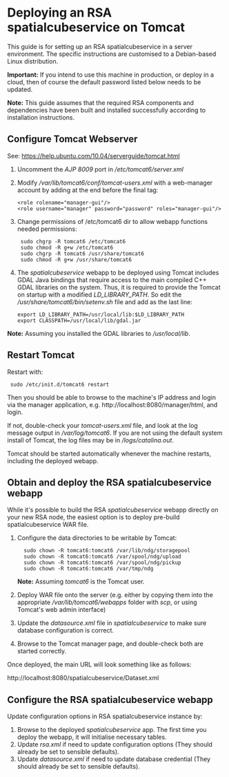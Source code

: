 # Deploying an RSA spatialcubeservice on Tomcat

This guide is for setting up an RSA spatialcubeservice in a server environment.
The specific instructions are customised to a Debian-based Linux distribution.

**Important:**
	If you intend to use this machine in production, or deploy in a cloud, then 
	of course the default password listed below needs to be updated. 

**Note:**
	This guide assumes that the required RSA components and dependencies have been built and 	installed successfully according to installation instructions.
  
## Configure Tomcat Webserver

See: https://help.ubuntu.com/10.04/serverguide/tomcat.html

 1. Uncomment the *AJP 8009* port in */etc/tomcat6/server.xml*
 2. Modify */var/lib/tomcat6/conf/tomcat-users.xml* with a web-manager
    account by adding at the end before the final *</tomcat-users>*
    tag:
	    
	```    
	<role rolename="manager-gui"/>
	<role username="manager" password="password" roles="manager-gui"/>
	```

 3. Change permissions of /etc/tomcat6 dir to allow webapp functions
    needed permissions:
    
	```
     sudo chgrp -R tomcat6 /etc/tomcat6
     sudo chmod -R g+w /etc/tomcat6 
     sudo chgrp -R tomcat6 /usr/share/tomcat6
     sudo chmod -R g+w /usr/share/tomcat6 
	```
 4. The *spatialcubeservice* webapp to be deployed using Tomcat includes GDAL Java bindings
    that require access to the main compiled C++ GDAL libraries on the
    system.  Thus, it is required to provide the Tomcat
    on startup with a modified *LD_LIBRARY_PATH*. So edit
    the */usr/share/tomcat6/bin/setenv.sh* file and add as the last line:
    
    ```
    export LD_LIBRARY_PATH=/usr/local/lib:$LD_LIBRARY_PATH
	export CLASSPATH=/usr/local/lib/gdal.jar
	```
**Note:** Assuming you installed the GDAL libraries to */usr/local/lib*.	

## Restart Tomcat

Restart with:

     sudo /etc/init.d/tomcat6 restart

Then you should be able to browse to the machine's IP address and login via the manager
application, e.g. http://localhost:8080/manager/html, and login.

If not, double-check your *tomcat-users.xml* file, and look at the log
message output in */var/log/tomcat6*. If you are not using the default
system install of Tomcat, the log files may be in *<Tomcat install
directory>/logs/catalina.out*.

Tomcat should be started automatically whenever the machine restarts, including the deployed webapp.

## Obtain and deploy the RSA spatialcubeservice webapp

While it's possible to build the RSA *spatialcubeservice* webapp directly on your
new RSA node, the easiest option is to deploy pre-build spatialcubeservice WAR file.


 1. Configure the data directories to be writable by Tomcat:
 
	```
      sudo chown -R tomcat6:tomcat6 /var/lib/ndg/storagepool
      sudo chown -R tomcat6:tomcat6 /var/spool/ndg/upload
      sudo chown -R tomcat6:tomcat6 /var/spool/ndg/pickup
      sudo chown -R tomcat6:tomcat6 /var/tmp/ndg
	```
	**Note:** Assuming *tomcat6* is the Tomcat user.

 2. Deploy WAR file onto the server (e.g. either by copying them into
    the appropriate */var/lib/tomcat6/webapps* folder with *scp*, or
    using Tomcat's web admin interface)
 3. Update the *datasource.xml* file in *spatialcubeservice* to make sure
    database configuration is correct.
 4. Browse to the Tomcat manager page, and double-check both are
    started correctly.

Once deployed, the main URL will look something like as follows:

  http://localhost:8080/spatialcubeservice/Dataset.xml

## Configure the RSA spatialcubeservice webapp

Update configuration options in RSA spatialcubeservice instance by:

 1. Browse to the deployed *spatialcubeservice* app. The first time you deploy the webapp, 
    it will initialise necessary tables.
 2. Update *rsa.xml* if need to update configuration options (They should
    already be set to sensible defaults).
 2. Update *datasource.xml* if need to update database credential (They should
    already be set to sensible defaults).


